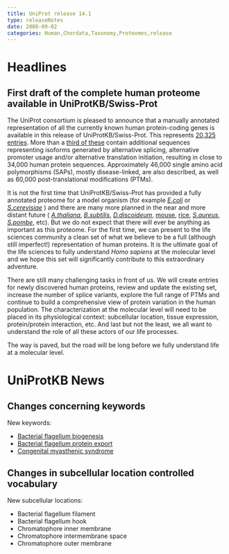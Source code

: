 ```yaml
---
title: UniProt release 14.1
type: releaseNotes
date: 2008-09-02
categories: Human,Chordata,Taxonomy,Proteomes,release
---
```


# Headlines

## First draft of the complete human proteome available in UniProtKB/Swiss-Prot

The UniProt consortium is pleased to announce that a manually annotated representation of all the currently known human protein-coding genes is available in this release of UniProtKB/Swiss-Prot. This represents [20,325 entries](http://www.uniprot.org/uniprotkb?query=taxonomy%3A9606+AND+reviewed%3Ayes). More than a [third of these](http://www.uniprot.org/uniprotkb?query=taxonomy%3A9606+AND+%28keyword%3A%22Alternative+initiation+%5B24%5D%22+OR+keyword%3A%22Alternative+promoter+usage+%5B877%5D%22+OR+keyword%3A%22Alternative+splicing+%5B25%5D%22%29%0D%0A) contain additional sequences representing isoforms generated by alternative splicing, alternative promoter usage and/or alternative translation initiation, resulting in close to 34,000 human protein sequences. Approximately 46,000 single amino acid polymorphisms (SAPs), mostly disease-linked, are also described, as well as 60,000 post-translational modifications (PTMs).

It is not the first time that UniProtKB/Swiss-Prot has provided a fully annotated proteome for a model organism (for example [_E.coli_](http://www.uniprot.org/uniprotkb?query=taxonomy:83333+AND+keyword:181) or [_S.cerevisiae_](http://www.uniprot.org/uniprotkb?query=taxonomy:4932+AND+keyword:181) ) and there are many more planned in the near and more distant future ( [_A.thaliana_](http://www.uniprot.org/uniprotkb?query=taxonomy:3702+AND+reviewed%3Ayes), [_B.subtilis_](http://www.uniprot.org/uniprotkb?query=taxonomy:1423+AND+reviewed%3Ayes), [_D.discoideum_](http://www.uniprot.org/uniprotkb?query=taxonomy:44689+AND+reviewed%3Ayes), [mouse](http://www.uniprot.org/uniprotkb?query=taxonomy:10090+AND+reviewed%3Ayes), [rice](http://www.uniprot.org/uniprotkb?query=taxonomy:39947+AND+reviewed%3Ayes), [_S.aureus_](http://www.uniprot.org/uniprotkb?query=organism%3A%22Staphylococcus+aureus%22+AND+reviewed%3Ayes), [_S.pombe_](http://www.uniprot.org/uniprotkb?query=taxonomy:4896+AND+reviewed%3Ayes), etc). But we do not expect that there will ever be anything as important as this proteome. For the first time, we can present to the life sciences community a clean set of what we believe to be a full (although still imperfect!) representation of human proteins. It is the ultimate goal of the life sciences to fully understand _Homo sapiens_ at the molecular level and we hope this set will significantly contribute to this extraordinary adventure.

There are still many challenging tasks in front of us. We will create entries for newly discovered human proteins, review and update the existing set, increase the number of splice variants, explore the full range of PTMs and continue to build a comprehensive view of protein variation in the human population. The characterization at the molecular level will need to be placed in its physiological context: subcellular location, tissue expression, protein/protein interaction, etc. And last but not the least, we all want to understand the role of all these actors of our life processes.

The way is paved, but the road will be long before we fully understand life at a molecular level.

# UniProtKB News

## Changes concerning keywords

New keywords:

- [Bacterial flagellum biogenesis](http://www.uniprot.org/keywords/KW-1005)
- [Bacterial flagellum protein export](http://www.uniprot.org/keywords/KW-1006)
- [Congenital myasthenic syndrome](http://www.uniprot.org/keywords/KW-1004)

## Changes in subcellular location controlled vocabulary

New subcellular locations:

- Bacterial flagellum filament
- Bacterial flagellum hook
- Chromatophore inner membrane
- Chromatophore intermembrane space
- Chromatophore outer membrane
